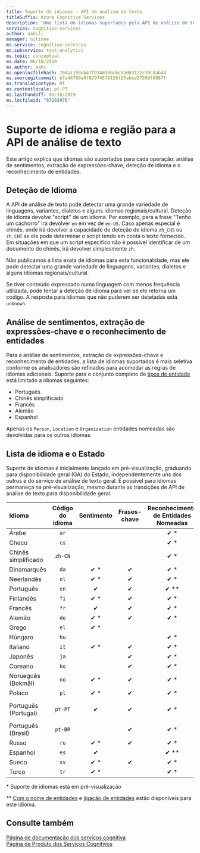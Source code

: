 ```yaml
---
title: Suporte de idiomas - API de análise de texto
titleSuffix: Azure Cognitive Services
description: 'Uma lista de idiomas suportados pela API de análise de texto. Este artigo explica que idiomas são suportados para cada operação: análise de sentimentos, extração de expressões-chave, deteção de idioma e reconhecimento de entidades.'
services: cognitive-services
author: aahill
manager: nitinme
ms.service: cognitive-services
ms.subservice: text-analytics
ms.topic: conceptual
ms.date: 06/18/2019
ms.author: aahi
ms.openlocfilehash: 704a1193eb47f9346900c6c8a003122c30c8ab44
ms.sourcegitcommit: b7a44709a0f82974578126f25abee27399f0887f
ms.translationtype: MT
ms.contentlocale: pt-PT
ms.lasthandoff: 06/18/2019
ms.locfileid: "67203976"
---
```

# <a name="language-and-region-support-for-the-text-analytics-api"></a>Suporte de idioma e região para a API de análise de texto

Este artigo explica que idiomas são suportados para cada operação: análise de sentimentos, extração de expressões-chave, deteção de idioma e o reconhecimento de entidades.

## <a name="language-detection"></a>Deteção de Idioma

A API de análise de texto pode detectar uma grande variedade de linguagens, variantes, dialetos e alguns idiomas regionais/cultural.  Deteção de idioma devolve "script" de um idioma. Por exemplo, para a frase "Tenho um cachorro" irá devolver `en` em vez de `en-US`. Caso apenas especial é chinês, onde irá devolver a capacidade de deteção de idioma `zh_CHS` ou `zh_CHT` se ele pode determinar o script tendo em conta o texto fornecido. Em situações em que um script específico não é possível identificar de um documento do chinês, irá devolver simplesmente `zh`.

Não publicamos a lista exata de idiomas para esta funcionalidade, mas ele pode detectar uma grande variedade de linguagens, variantes, dialetos e alguns idiomas regionais/cultural. 

Se tiver conteúdo expressado numa linguagem com menos frequência utilizada, pode tentar a deteção de idioma para ver se ele retorna um código. A resposta para idiomas que não puderem ser detetadas está `unknown`.

## <a name="sentiment-analysis-key-phrase-extraction-and-named-entity-recognition"></a>Análise de sentimentos, extração de expressões-chave e o reconhecimento de entidades

Para a análise de sentimentos, extração de expressões-chave e reconhecimento de entidades, a lista de idiomas suportados é mais seletiva conforme os analisadores são refinados para acomodar as regras de idiomas adicionais. Suporte para o conjunto completo de [tipos de entidade](how-tos/text-analytics-how-to-entity-linking.md#supported-types-for-named-entity-recognition) está limitado a idiomas seguintes: 
* Português
* Chinês simplificado
* Francês
* Alemão
* Espanhol

Apenas os `Person`, `Location` e `Organization` entidades nomeadas são devolvidas para os outros idiomas.

## <a name="language-list-and-status"></a>Lista de idioma e o Estado

Suporte de idiomas é inicialmente lançado em pré-visualização, graduando para disponibilidade geral (GA) do Estado, independentemente uns dos outros e do serviço de análise de texto geral. É possível para idiomas permaneça na pré-visualização, mesmo durante as transições de API de análise de texto para disponibilidade geral.

| Idioma    | Código do idioma | Sentimento | Frases-chave | Reconhecimento de Entidades Nomeadas |   Notas  |
|:----------- |:-------------:|:---------:|:-----------:|:-----------:|:-----------:
| Árabe      | `ar`          |           |             | ✔ \*                     | |
| Checo       | `cs`          |           |             | ✔ \*                     | |
| Chinês simplificado | `zh-CN`|           |             | ✔ \*        |    |
| Dinamarquês      | `da`          | ✔ \*     | ✔           | ✔ \*            |     |
| Neerlandês       | `nl`          | ✔ \*     | ✔          |  ✔ \*           |     |
| Português     | `en`          | ✔        | ✔           |  ✔ \*\*     |      |
| Finlandês     | `fi`          | ✔ \*     | ✔           |  ✔ \*           |     |
| Francês      | `fr`          | ✔        | ✔           |  ✔ \*           |     |
| Alemão      | `de`          | ✔ \*     | ✔           |  ✔ \*          |     |
| Grego       | `el`          | ✔ \*     |             |            |     |
| Húngaro   | `hu`          |           |             |  ✔ \*          |     | 
| Italiano     | `it`          | ✔ \*     | ✔           |  ✔ \*           |     |
| Japonês    | `ja`          |          | ✔           |  ✔ \*          |     |
| Coreano      | `ko`          |          | ✔           |  ✔ \*          |     |
| Norueguês (Bokmål) | `no`  | ✔ \*     |  ✔          | ✔ \*            |     |
| Polaco      | `pl`          | ✔ \*     |  ✔          |  ✔ \*           |     |
| Português (Portugal) | `pt-PT`| ✔        |  ✔          | ✔ \*      |`pt` também aceites|
| Português (Brasil)   | `pt-BR`|          |  ✔   |  ✔ \*       |     |
| Russo     | `ru`          | ✔ \*     | ✔           |  ✔ \*           |     |
| Espanhol     | `es`          | ✔        |            |   ✔ \*\*      |     | 
| Sueco     | `sv`          | ✔ \*     | ✔           |   ✔ \*          |     |
| Turco     | `tr`          | ✔ \*     |             |   ✔ \*          |  |

\* Suporte de idiomas está em pré-visualização

\*\* [Com o nome de entidades](how-tos/text-analytics-how-to-entity-linking.md#named-entity-recognition-ner) e [ligação de entidades](how-tos/text-analytics-how-to-entity-linking.md#entity-linking) estão disponíveis para este idioma.    

## <a name="see-also"></a>Consulte também

[Página de documentação dos serviços cognitiva](https://docs.microsoft.com/azure/cognitive-services/)   
[Página de Produto dos Serviços Cognitivos](https://azure.microsoft.com/services/cognitive-services/)
